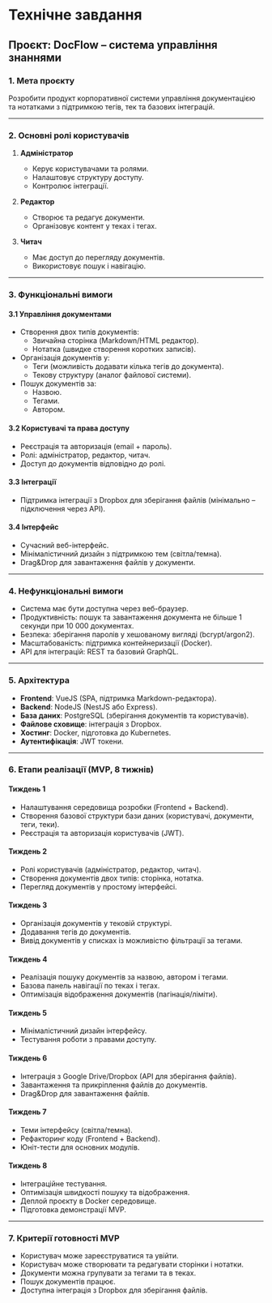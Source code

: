 # Технічне завдання
## Проєкт: DocFlow – система управління знаннями

### 1. Мета проєкту
Розробити продукт корпоративної системи управління документацією та нотатками з підтримкою тегів, тек та базових інтеграцій.

---

### 2. Основні ролі користувачів
1. **Адміністратор**
   - Керує користувачами та ролями.
   - Налаштовує структуру доступу.
   - Контролює інтеграції.

2. **Редактор**
   - Створює та редагує документи.
   - Організовує контент у теках і тегах.

3. **Читач**
   - Має доступ до перегляду документів.
   - Використовує пошук і навігацію.

---

### 3. Функціональні вимоги
#### 3.1 Управління документами
- Створення двох типів документів:
  - Звичайна сторінка (Markdown/HTML редактор).
  - Нотатка (швидке створення коротких записів).
- Організація документів у:
  - Теги (можливість додавати кілька тегів до документа).
  - Текову структуру (аналог файлової системи).
- Пошук документів за:
  - Назвою.
  - Тегами.
  - Автором.

#### 3.2 Користувачі та права доступу
- Реєстрація та авторизація (email + пароль).
- Ролі: адміністратор, редактор, читач.
- Доступ до документів відповідно до ролі.

#### 3.3 Інтеграції
- Підтримка інтеграції з Dropbox для зберігання файлів (мінімально – підключення через API).

#### 3.4 Інтерфейс
- Сучасний веб-інтерфейс.
- Мінімалістичний дизайн з підтримкою тем (світла/темна).
- Drag&Drop для завантаження файлів у документи.

---

### 4. Нефункціональні вимоги
- Система має бути доступна через веб-браузер.
- Продуктивність: пошук та завантаження документа не більше 1 секунди при 10 000 документах.
- Безпека: зберігання паролів у хешованому вигляді (bcrypt/argon2).
- Масштабованість: підтримка контейнеризації (Docker).
- API для інтеграцій: REST та базовий GraphQL.

---

### 5. Архітектура
- **Frontend**: VueJS (SPA, підтримка Markdown-редактора).
- **Backend**: NodeJS (NestJS або Express).
- **База даних**: PostgreSQL (зберігання документів та користувачів).
- **Файлове сховище**: інтеграція з Dropbox.
- **Хостинг**: Docker, підготовка до Kubernetes.
- **Аутентифікація**: JWT токени.

---


### 6. Етапи реалізації (MVP, 8 тижнів)

#### Тиждень 1
- Налаштування середовища розробки (Frontend + Backend).
- Створення базової структури бази даних (користувачі, документи, теги, теки).
- Реєстрація та авторизація користувачів (JWT).

#### Тиждень 2
- Ролі користувачів (адміністратор, редактор, читач).
- Створення документів двох типів: сторінка, нотатка.
- Перегляд документів у простому інтерфейсі.

#### Тиждень 3
- Організація документів у тековій структурі.
- Додавання тегів до документів.
- Вивід документів у списках із можливістю фільтрації за тегами.

#### Тиждень 4
- Реалізація пошуку документів за назвою, автором і тегами.
- Базова панель навігації по теках і тегах.
- Оптимізація відображення документів (пагінація/ліміти).

#### Тиждень 5
- Мінімалістичний дизайн інтерфейсу.
- Тестування роботи з правами доступу.

#### Тиждень 6
- Інтеграція з Google Drive/Dropbox (API для зберігання файлів).
- Завантаження та прикріплення файлів до документів.
- Drag&Drop для завантаження файлів.

#### Тиждень 7
- Теми інтерфейсу (світла/темна).
- Рефакторинг коду (Frontend + Backend).
- Юніт-тести для основних модулів.

#### Тиждень 8
- Інтеграційне тестування.
- Оптимізація швидкості пошуку та відображення.
- Деплой проєкту в Docker середовище.
- Підготовка демонстрації MVP.

---

### 7. Критерії готовності MVP
- Користувач може зареєструватися та увійти.
- Користувач може створювати та редагувати сторінки і нотатки.
- Документи можна групувати за тегами та в теках.
- Пошук документів працює.
- Доступна інтеграція з Dropbox для зберігання файлів.
